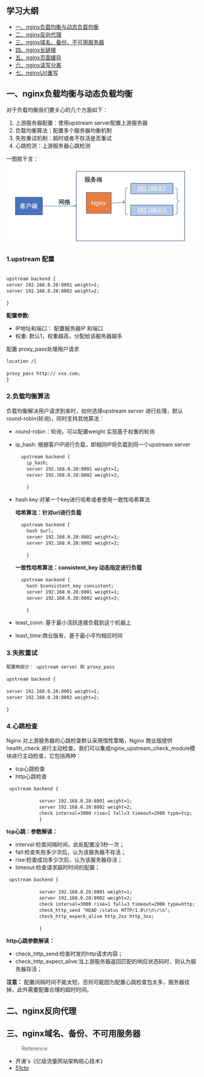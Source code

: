 ## 学习大纲
* [一、nginx负载均衡与动态负载均衡](#1)
* [二、nginx反向代理](#2)
* [三、nginx域名、备份、不可用服务器](#3)
* [四、nginx长链接](#4)
* [五、nginx页面缓存](#5)
* [六、nginx读写分离](#6)
* [七、nginxUrl重写](#7)


## <span id="1">一、nginx负载均衡与动态负载均衡</span>

   对于负载均衡我们要关心的几个方面如下：
1. 上游服务器配置：使用upstream server配置上游服务器
2. 负载均衡算法：配置多个服务器均衡机制
3. 失败重试机制：超时或者不存活是否重试
4. 心跳检测：上游服务器心跳检测

一图胜千言：
![Nginx](https://github.com/kgtom/daily-life/blob/master/books/images/Nginx.jpg)


### 1.upstream 配置

~~~

upstream backend {
server 192.168.0.28:8001 weight=1;
server 192.168.0.28:8002 weight=2;

}
~~~

**配置参数:**

* IP地址和端口： 配置服务器IP 和端口
* 权重: 默认1，权重越高，分配给该服务器越多


配置 proxy_pass处理用户请求
~~~
location /{

proxy_pass http:// xxx.com;
}
~~~


### 2.负载均衡算法

负载均衡解决用户请求到来时，如何选择upstream server 进行处理，默认round-robin(轮询)，同时支持其他算法：

   * round-robin：轮询，可以配置weight 实现基于权重的轮询
   * ip_hash: 根据客户IP进行负载，即相同IP将负载到同一个upstream server

        ~~~
          upstream backend {
            ip_hash;
            server 192.168.0.28:8001 weight=1;
            server 192.168.0.28:8002 weight=2;

            }
        ~~~
   * hash key:对某一个key进行哈希或者使用一致性哈希算法


        **哈希算法：针对url进行负载**
        ~~~
          upstream backend {
            hash $url;
            server 192.168.0.28:8001 weight=1;
            server 192.168.0.28:8002 weight=2;

            }
        ~~~
        
        **一致性哈希算法：consistent_key 动态指定进行负载**
        ~~~
          upstream backend {
            hash $consistent_key consistent;
            server 192.168.0.28:8001 weight=1;
            server 192.168.0.28:8002 weight=2;

            }
        ~~~
   * least_conn: 基于最小活跃连接负载到这个机器上

    
   * least_time:商业版有，基于最小平均相应时间



### 3.失败重试

    配置两部分： upstream server 和 proxy_pass

    upstream backend {
       
    server 192.168.0.28:8001 weight=1;
    server 192.168.0.28:8002 weight=2;

    }
    
   

### 4.心跳检查
   Nginx 对上游服务器的心跳检查默认采用惰性策略，Nginx 商业版提供 health_check 进行主动检查。我们可以集成nginx_upstream_check_module模块进行主动检查，它包括两种：
   * tcp心跳检查
   * http心跳检查

~~~
 upstream backend {
           
            server 192.168.0.28:8001 weight=1;
            server 192.168.0.28:8002 weight=2;
            check interval=3000 rise=1 fall=3 timeout=2000 type=tcp;
            }

~~~

**tcp心跳：参数解读：**
 * interval:检查间隔时间，此处配置没3秒一次；
 * fall:检查失败多少次后，认为该服务器不存活；
 * rise:检查成功多少次后，认为该服务器存活；
 * timeout:检查请求超时时间的配置；


~~~
 upstream backend {
           
            server 192.168.0.28:8001 weight=1;
            server 192.168.0.28:8002 weight=2;
            check interval=3000 rise=1 fall=3 timeout=2000 type=http;
            check_http_send "HEAD /status HTTP/1.0\r\n\r\n";
            check_http_expeck_alive http_2xx http_3xx;
            
            }

~~~

**http心跳参数解读：**
* check_http_send:检查时发的http请求内容；
* check_http_expect_alive:当上游服务器返回匹配的响应状态码时，则认为服务器存活；

**注意：** 配置间隔时间不能太短，否则可能因为配置心跳检查包太多，服务器挂掉，此外需要配置合理的超时时间。


## <span id="2">二、nginx反向代理</span>

## <span id="3">三、nginx域名、备份、不可用服务器</span>


>Reference

* 开涛's《亿级流量网站架构核心技术》
* [51cto](http://blog.51cto.com/freeloda/1288553)
